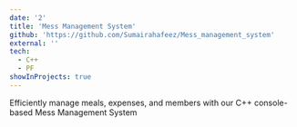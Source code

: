 ```yaml
---
date: '2'
title: 'Mess Management System'
github: 'https://github.com/Sumairahafeez/Mess_management_system'
external: ''
tech:
  - C++
  - PF
showInProjects: true
---
```


Efficiently manage meals, expenses, and members with our C++ console-based Mess Management System
